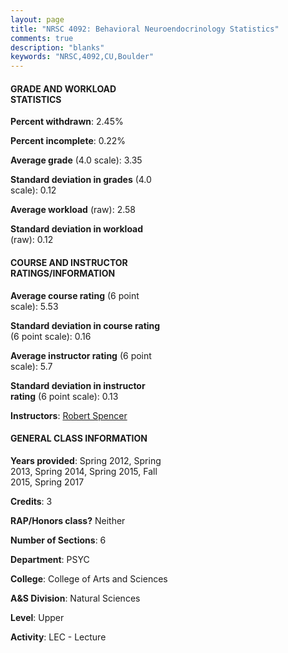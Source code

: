 ```yaml
---
layout: page
title: "NRSC 4092: Behavioral Neuroendocrinology Statistics"
comments: true
description: "blanks"
keywords: "NRSC,4092,CU,Boulder"
---
```

<head>
<script src="https://ajax.googleapis.com/ajax/libs/jquery/2.1.3/jquery.min.js"></script>
<script src="https://dl.dropboxusercontent.com/s/pc42nxpaw1ea4o9/highcharts.js?dl=0"></script>
<!-- <script src="../assets/js/highcharts.js"></script> -->
<style type="text/css">@font-face {
	font-family: "Bebas Neue";
	src: url(https://www.filehosting.org/file/details/544349/BebasNeue Regular.otf) format("opentype");
	}
	h1.Bebas { 
		font-family: "Bebas Neue", Verdana, Tahoma;
	}
</style>
</head>
<body>
	<div id="container" style="float: right; width: 45%; height: 88%; margin-left: 2.5%; margin-right: 2.5%;"></div>
	<script language="JavaScript">
		$(document).ready(function() {
		var chart = {type: 'column'};
		var title = {text: 'Grade Distribution'};
		var xAxis = {categories: ['A','B','C','D','F'],crosshair: true};
		var yAxis = {min: 0,title: {text: 'Percentage'}};
		var tooltip = {headerFormat: '<center><b><span style="font-size:20px">{point.key}</span></b></center>',
		               pointFormat: '<td style="padding:0"><b>{point.y:.1f}%</b></td>',
		               footerFormat: '</table>',shared: true,useHTML: true};
		var plotOptions = {column: {pointPadding: 0.0,borderWidth: 0}};  
		var credits = {enabled: false};var series= [{name: 'Percent',data: [55.07,29.69,11.53,3.48,0.23,]}];
		var json = {};
		json.chart = chart;
		json.title = title;
		json.tooltip = tooltip;
		json.xAxis = xAxis;
		json.yAxis = yAxis;  
		json.series = series;
		json.plotOptions = plotOptions;  
		json.credits = credits;
		$('#container').highcharts(json);
	});
	</script>
</body>
			   
#### GRADE AND WORKLOAD STATISTICS

**Percent withdrawn**: 2.45%

**Percent incomplete**: 0.22%

**Average grade** (4.0 scale): 3.35

**Standard deviation in grades** (4.0 scale): 0.12

**Average workload** (raw): 2.58

**Standard deviation in workload** (raw): 0.12

#### COURSE AND INSTRUCTOR RATINGS/INFORMATION

**Average course rating** (6 point scale): 5.53

**Standard deviation in course rating** (6 point scale): 0.16

**Average instructor rating** (6 point scale): 5.7

**Standard deviation in instructor rating** (6 point scale): 0.13

**Instructors**: <a href='../../instructors/Robert_Spencer'>Robert Spencer</a>

#### GENERAL CLASS INFORMATION

**Years provided**: Spring 2012, Spring 2013, Spring 2014, Spring 2015, Fall 2015, Spring 2017

**Credits**: 3

**RAP/Honors class?** Neither

**Number of Sections**: 6

**Department**: PSYC

**College**: College of Arts and Sciences

**A&S Division**: Natural Sciences

**Level**: Upper

**Activity**: LEC - Lecture
